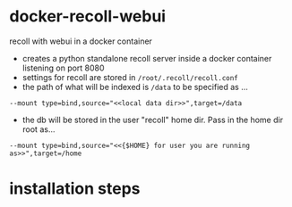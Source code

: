 # docker-recoll-webui
recoll with webui in a docker container

- creates a python standalone recoll server inside a docker container listening on port 8080
- settings for recoll are stored in `/root/.recoll/recoll.conf`
- the path of what will be indexed is `/data` to be specified as ...

`--mount type=bind,source="<<local data dir>>",target=/data`

- the db will be stored in the user "recoll" home dir.  Pass in the home dir root as...

`--mount type=bind,source="<<{$HOME} for user you are running as>>",target=/home`

# installation steps

